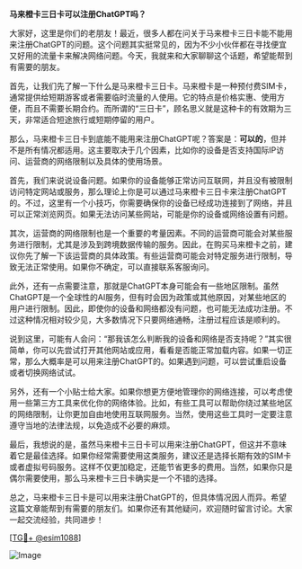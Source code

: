 **马来橙卡三日卡可以注册ChatGPT吗？**

大家好，这里是你们的老朋友！最近，很多人都在问关于马来橙卡三日卡能不能用来注册ChatGPT的问题。这个问题其实挺常见的，因为不少小伙伴都在寻找便宜又好用的流量卡来解决网络问题。今天，我就来和大家聊聊这个话题，希望能帮到有需要的朋友。

首先，让我们先了解一下什么是马来橙卡三日卡。马来橙卡是一种预付费SIM卡，通常提供给短期游客或者需要临时流量的人使用。它的特点是价格实惠、使用方便，而且不需要长期合约。而所谓的“三日卡”，顾名思义就是这种卡的有效期为三天，非常适合短途旅行或短期停留的用户。

那么，马来橙卡三日卡到底能不能用来注册ChatGPT呢？答案是：**可以的**，但并不是所有情况都适用。这主要取决于几个因素，比如你的设备是否支持国际IP访问、运营商的网络限制以及具体的使用场景。

首先，我们来说说设备问题。如果你的设备能够正常访问互联网，并且没有被限制访问特定网站或服务，那么理论上你是可以通过马来橙卡三日卡来注册ChatGPT的。不过，这里有一个小技巧，你需要确保你的设备已经成功连接到了网络，并且可以正常浏览网页。如果无法访问某些网站，可能是你的设备或网络设置有问题。

其次，运营商的网络限制也是一个重要的考量因素。不同的运营商可能会对某些服务进行限制，尤其是涉及到跨境数据传输的服务。因此，在购买马来橙卡之前，建议你先了解一下该运营商的具体政策。有些运营商可能会对特定服务进行限制，导致无法正常使用。如果你不确定，可以直接联系客服询问。

此外，还有一点需要注意，那就是ChatGPT本身可能会有一些地区限制。虽然ChatGPT是一个全球性的AI服务，但有时会因为政策或其他原因，对某些地区的用户进行限制。因此，即使你的设备和网络都没有问题，也可能无法成功注册。不过这种情况相对较少见，大多数情况下只要网络通畅，注册过程应该是顺利的。

说到这里，可能有人会问：“那我该怎么判断我的设备和网络是否支持呢？”其实很简单，你可以先尝试打开其他网站或应用，看看是否能正常加载内容。如果一切正常，那么大概率是可以用来注册ChatGPT的。如果遇到问题，可以尝试重启设备或者切换网络试试。

另外，还有一个小贴士给大家。如果你想更方便地管理你的网络连接，可以考虑使用一些第三方工具来优化你的网络体验。比如，有些工具可以帮助你绕过某些地区的网络限制，让你更加自由地使用互联网服务。当然，使用这些工具时一定要注意遵守当地的法律法规，以免造成不必要的麻烦。

最后，我想说的是，虽然马来橙卡三日卡可以用来注册ChatGPT，但这并不意味着它是最佳选择。如果你经常需要使用这类服务，建议还是选择长期有效的SIM卡或者虚拟号码服务。这样不仅更加稳定，还能节省更多的费用。当然，如果你只是偶尔需要使用，那么马来橙卡三日卡确实是一个不错的选择。

总之，马来橙卡三日卡是可以用来注册ChatGPT的，但具体情况因人而异。希望这篇文章能帮到有需要的朋友们。如果你还有其他疑问，欢迎随时留言讨论。大家一起交流经验，共同进步！

[[TG💪+ @esim1088](https://t.me/s/esim1088)]

![Image](https://i.postimg.cc/4NQfJmqS/Snipaste-2025-05-13-00-14-12.png)